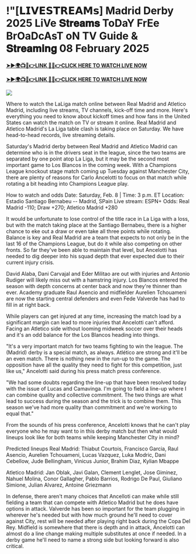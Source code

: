 # !"[𝗟𝗜𝗩𝗘𝗦𝗧𝗥𝗘𝗔𝗠𝘀] Madrid Derby 2025 LiVe 𝐒𝐭𝐫𝐞𝐚𝐦𝐬 ToDaY FrEe BrOaDcAsT oN TV Guide & 𝐒𝐭𝐫𝐞𝐚𝐦𝐢𝐧𝐠 08 February 2025


**[➤►🌍📺📱👉LINK 🔴✅👉CLICK HERE TO WATCH LIVE NOW](http://ultravibetv.com/soccer-pm-zit/?v=Jr+Git)**

**[➤►🌍📺📱👉LINK 🔴✅👉CLICK HERE TO WATCH LIVE NOW](http://ultravibetv.com/soccer-pm-zit/?v=Jr+Git)**

[![](https://blogger.googleusercontent.com/img/b/R29vZ2xl/AVvXsEgw86QcRTQHa_0UF_R0Ce_BfmEP5mTpVruRVIlWCPMMqp8oWxkzZavuKovDSK7oHt7t7csMbgy3jKUoCHU7kED_YXGoogHBc3NxSi3Jurev7bBa3b51d-V1n3mFx857KlyS0FiziJpcUdJgJFovmDw3IASQPNDjw8eVi3p9JbVffFfUQEfkj3-qYllz/s686/soccer.gif)](http://ultravibetv.com/soccer-pm-zit/?v=Jr+Git)

Where to watch the LaLiga match online between Real Madrid and Atletico Madrid, including live streams, TV channels, kick-off time and more. Here's everything you need to know about kickoff times and how fans in the United States can watch the match on TV or stream it online. Real Madrid and Atletico Madrid's La Liga table clash is taking place on Saturday. We have head-to-head records, live streaming details.

Saturday's Madrid derby between Real Madrid and Atletico Madrid can determine who is in the drivers seat in the league, since the two teams are separated by one point atop La Liga, but it may be the second most important game to Los Blancos in the coming week. With a Champions League knockout stage match coming up Tuesday against Manchester City, there are plenty of reasons for Carlo Ancelotti to focus on that match while rotating a bit heading into Champions League play.

How to watch and odds
Date: Saturday, Feb. 8 | Time: 3 p.m. ET
Location: Estadio Santiago Bernabeu -- Madrid, SPain
Live stream: ESPN+
Odds: Real Madrid -110; Draw +270; Atletico Madrid +280

It would be unfortunate to lose control of the title race in La Liga with a loss, but with the match taking place at the Santiago Bernabeu, there is a higher chance to eke out a draw or even take all three points while rotating. Balance is key and Real Madrid are a team that expects to not only be in the last 16 of the Champions League, but do it while also competing on other fronts. So far they've been able to maintain that level, but Ancelotti has needed to dig deeper into his squad depth that ever expected due to their current injury crisis.

David Alaba, Dani Carvajal and Eder Militao are out with injuries and Antonio Rudiger will likely miss out with a hamstring injury. Los Blancos entered the season with depth concerns at center back and now they're thinner than ever. Academy graduate Raul Asencio and midfielder Aurelien Tchouameni are now the starting central defenders and even Fede Valverde has had to fill in at right back.

While players can get injured at any time, increasing the match load by a significant margin can lead to more injuries that Ancelotti can't afford. Facing an Atletico side without looming midweek soccer over their heads and it's an odd balance for the Los Blancos heading into things.

"It's a very important match for two teams fighting to win the league. The (Madrid) derby is a special match, as always. Atlético are strong and it'll be an even match. There is nothing new in the run-up to the game. The opposition have all the quality they need to fight for this competition, just like us," Ancelotti said during his press match press conference.

"We had some doubts regarding the line-up that have been resolved today with the issue of Lucas and Camavinga. I'm going to field a line-up where I can combine quality and collective commitment. The two things are what lead to success during the season and the trick is to combine them. This season we've had more quality than commitment and we're working to equal that."

From the sounds of his press conference, Ancelotti knows that he can't play everyone who he may want to in this derby match but then what would lineups look like for both teams while keeping Manchester CIty in mind?

Predicted lineups
Real Madrid: Thiabut Courtois, Francisco Garcia, Raul Asencio, Aurelien Tchouameni, Lucas Vazquez, Luka Modric, Dani Cebellow, Jude Bellingham, Vinicus Junior, Brahim Diaz, Kylian Mbappe

Atletico Madrid: Jan Oblak, Javi Galan, Clement Lenglet, Jose Giminez, Nahuel Molina, Conor Gallagher, Pablo Barrios, Rodrigo De Paul, Giuliano Simione, Julian Alvarez, Antoine Griezmann 

In defense, there aren't many choices that Ancelloti can make while still fielding a team that can compete with Atletico Madrid but he does have options in attack. Valverde has been so important for the team plugging in wherever he's needed but with how much ground he'll need to cover against City, rest will be needed after playing right back during the Copa Del Rey. Midfield is somewhere that there is depth and in attack, Ancelotti can almost do a line change making multiple substitutes at once if needed. In a derby game he'll need to name a strong side but looking forward is also critical. 
